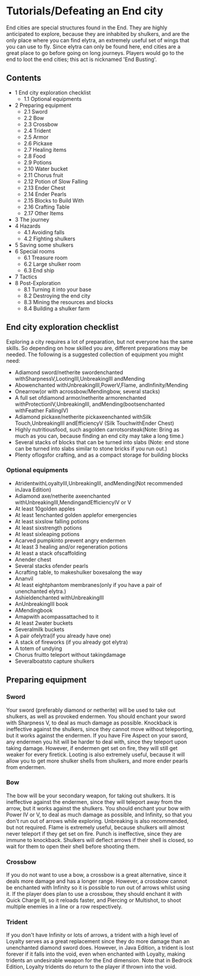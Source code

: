 # Tutorials/Defeating an End city
End cities are special structures found in the End. They are highly anticipated to explore, because they are inhabited by shulkers, and are the only place where you can find elytra, an extremely useful set of wings that you can use to fly. Since elytra can only be found here, end cities are a great place to go before going on long journeys. Players would go to the end to loot the end cities; this act is nicknamed 'End Busting'. 

## Contents
- 1 End city exploration checklist
	- 1.1 Optional equipments
- 2 Preparing equipment
	- 2.1 Sword 
	- 2.2 Bow 
	- 2.3 Crossbow 
	- 2.4 Trident 
	- 2.5 Armor 
	- 2.6 Pickaxe 
	- 2.7 Healing items 
	- 2.8 Food 
	- 2.9 Potions 
	- 2.10 Water bucket 
	- 2.11 Chorus fruit 
	- 2.12 Potion of Slow Falling 
	- 2.13 Ender Chest
	- 2.14 Ender Pearls
	- 2.15 Blocks to Build With
	- 2.16 Crafting Table
	- 2.17 Other Items
- 3 The journey
- 4 Hazards
	- 4.1 Avoiding falls
	- 4.2 Fighting shulkers
- 5 Saving some shulkers
- 6 Special rooms
	- 6.1 Treasure room
	- 6.2 Large shulker room
	- 6.3 End ship
- 7 Tactics
- 8 Post-Exploration
	- 8.1 Turning it into your base
	- 8.2 Destroying the end city
	- 8.3 Mining the resources and blocks
	- 8.4 Building a shulker farm

## End city exploration checklist
Exploring a city requires a lot of preparation, but not everyone has the same skills. So depending on how skilled you are, different preparations may be needed. The following is a suggested collection of equipment you might need:

- Adiamond sword/netherite swordenchanted withSharpnessV,LootingIII,UnbreakingIII andMending
- Abowenchanted withUnbreakingIII,PowerV,Flame, andInfinity/Mending
- Onearrow(or with acrossbow/Mendingbow, several stacks)
- A full set ofdiamond armor/netherite armorenchanted withProtectionIV,UnbreakingIII, andMending(bootsenchanted withFeather FallingIV)
- Adiamond pickaxe/netherite pickaxeenchanted withSilk Touch,UnbreakingIII andEfficiencyV (Silk TouchwithEnder Chest)
- Highly nutritiousfood, such asgolden carrotsorsteak(Note: Bring as much as you can, because finding an end city may take a long time.)
- Several stacks of blocks that can be turned into slabs (Note: end stone can be turned into slabs similar to stone bricks if you run out.)
- Plenty oflogsfor crafting, and as a compact storage for building blocks

### Optional equipments
- AtridentwithLoyaltyIII,UnbreakingIII, andMending(Not recommended inJava Edition)
- Adiamond axe/netherite axeenchanted withUnbreakingIII,MendingandEfficiencyIV or V
- At least 10golden apples
- At least 1enchanted golden applefor emergencies
- At least sixslow falling potions
- At least sixstrength potions
- At least sixleaping potions
- Acarved pumpkinto prevent angry endermen
- At least 3 healing and/or regeneration potions
- At least a stack ofscaffolding
- Anender chest
- Several stacks ofender pearls
- Acrafting table, to makeshulker boxesalong the way
- Ananvil
- At least eightphantom membranes(only if you have a pair of unenchanted elytra.)
- Ashieldenchanted withUnbreakingIII
- AnUnbreakingIII book
- AMendingbook
- Amapwith acompassattached to it
- At least 2water buckets
- Severalmilk buckets
- A pair ofelytra(if you already have one)
- A stack of fireworks (if you already got elytra)
- A totem of undying
- Chorus fruitto teleport without takingdamage
- Severalboatsto capture shulkers

## Preparing equipment
### Sword 
Your sword (preferably diamond or netherite) will be used to take out shulkers, as well as provoked endermen. You should enchant your sword with Sharpness V, to deal as much damage as possible. Knockback is ineffective against the shulkers, since they cannot move without teleporting, but it works against the endermen. If you have Fire Aspect on your sword, any endermen you hit will be harder to deal with, since they teleport upon taking damage. However, if endermen get set on fire, they will still get weaker for every firetick. Looting is also extremely useful, because it will allow you to get more shulker shells from shulkers, and more ender pearls from endermen.

### Bow 
The bow will be your secondary weapon, for taking out shulkers. It is ineffective against the endermen, since they will teleport away from the arrow, but it works against the shulkers. You should enchant your bow with Power IV or V, to deal as much damage as possible, and Infinity, so that you don't run out of arrows while exploring. Unbreaking is also recommended, but not required. Flame is extremely useful, because shulkers will almost never teleport if they get set on fire. Punch is ineffective, since they are immune to knockback. Shulkers will deflect arrows if their shell is closed, so wait for them to open their shell before shooting them.

### Crossbow 
If you do not want to use a bow, a crossbow is a great alternative, since it deals more damage and has a longer range. However, a crossbow cannot be enchanted with Infinity so it is possible to run out of arrows whilst using it. If the player does plan to use a crossbow, they should enchant it with Quick Charge III, so it reloads faster, and Piercing or Multishot, to shoot multiple enemies in a line or a row respectively.

### Trident 
If you don't have Infinity or lots of arrows, a trident with a high level of Loyalty serves as a great replacement since they do more damage than an unenchanted diamond sword does. However, in Java Edition, a trident is lost forever if it falls into the void, even when enchanted with Loyalty, making tridents an undesirable weapon for the End dimension. Note that in Bedrock Edition, Loyalty tridents do return to the player if thrown into the void.


